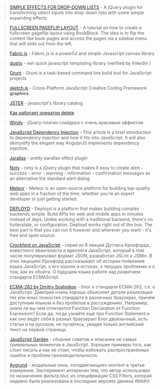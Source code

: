 > [SIMPLE EFFECTS FOR DROP-DOWN LISTS](http://tympanus.net/codrops/2012/11/29/simple-effects-for-drop-down-lists/) - A jQuery plugin for transforming select inputs into drop-down lists with some simple expanding effects

> [FULLSCREEN PAGEFLIP LAYOUT](http://tympanus.net/codrops/2012/12/11/fullscreen-pageflip-layout/) - A tutorial on how to create a fullscreen pageflip layout using BookBlock. The idea is to flip the content like book pages and access the pages via a sidebar menu that will slide out from the left.

> [Fabric.js](http://fabricjs.com/) - Fabric.js is a powerful and simple Javascript canvas library

> [dustjs](https://github.com/linkedin/dustjs/wiki/Dust-Tutorial) - veri quick javascript templating library (verified by linkedin )

> [Grunt](https://github.com/gruntjs/grunt/) - Grunt is a task-based command line build tool for JavaScript projects

> [sketch.js](https://github.com/soulwire/sketch.js) - Cross-Platform JavaScript Creative Coding Framework **graphics**

> [JSTER](http://jster.net/) - javascript's library catalog

> [Как работает оператор delete](http://habrahabr.ru/post/155849/)

> [Windy](http://habrahabr.ru/post/154347/) - jQuery-плагин слайдера с очень красивым эффектом

> [JavaScript Dependency Injection](http://merrickchristensen.com/articles/javascript-dependency-injection.html) - This article is a brief introduction to dependency injection and how it fits into JavaScript. It will also demystify the elegant way AngularJS implements dependency injection.

> [Jarallax](http://www.jarallax.com/) - pretty parallax effect plugin

> [Noty](http://needim.github.com/noty/) - noty is a jQuery plugin that makes it easy to create alert - success - error - warning - information - confirmation messages as an alternative the standard alert dialog

> [Meteor](http://meteor.com/) - Meteor is an open-source platform for building top-quality web apps in a fraction of the time, whether you're an expert developer or just getting started.

> [DEPLOYD](http://deployd.com/) - Deployd is a platform that makes building complex backends simple. Build APIs for web and mobile apps in minutes instead of days. Unlike working with a traditional backend, there's no boilerplate, or configuration. Deployd works right out of the box. The best part is that you can run it however and wherever you want - it's free and open source.


> [Crockford on JavaScript](http://www.youtube.com/playlist?list=PL7664379246A246CB&feature=plcp) - серия из 8 лекций Дугласа Крокфорда, известного евангелиста и идеолога JavaScript, который в том числе популяризовал формат JSON, разработал JSLint и JSMin. В этих лецкциях Крокфорд рассказывает об истории появления языка JavaScript, о его корнях и истоках, о текущих проблемах и о том, как их обойти. О будущем языка работе над развитием стандарта ECMAScript.

> [ECMA-262 by Dmitry Soshnikov](http://dmitrysoshnikov.com/) - блог о стандарте ECMA-262, т.е. о JavaScript. Дмитрий очень хорошо объясняет детали реализации тех или иных тонкостей стандарта в различных браузерах, причём доступным языком и без пробелов в рассуждениях. Например, знали ли вы чем отличается Function Declaration от Function Expression? Если да, тогда узнайте ещё про Function Statement и как оно ведёт себя в разных браузерах! Блог двуязычный, есть статьи и на русском, не пугайтесь, увидев только английский текст на первой странице.

> [JavaScript Garden](http://shamansir.github.com/JavaScript-Garden/) - сборник советов и описание не самых тривиальных моментов в JavaScript. Хорошие примеры того, как стоит писать и как не стоит, чтобы избежать распространённых ошибок и проблем производительности.

> [Avgrund](http://lab.hakim.se/avgrund) - модальные окна, «отодвигающие» контент в третье измерение. Эксперимент интересен тем, что автор использовал по назначению фильтр blur, из спецификации CSS Filters, которая недавно была реализована в последних версиях движка WebKit
